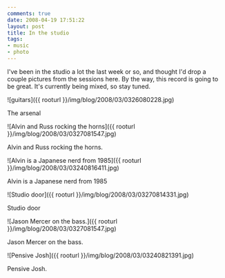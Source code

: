 ```yaml
---
comments: true
date: 2008-04-19 17:51:22
layout: post
title: In the studio
tags:
- music
- photo
---
```


I've been in the studio a lot the last week or so, and thought I'd drop a couple pictures from the sessions here.  By the way, this record is going to be great.  It's currently being mixed, so stay tuned.

![guitars]({{ rooturl }}/img/blog/2008/03/0326080228.jpg)
<!-- more -->
The arsenal


![Alvin and Russ rocking the horns]({{ rooturl }}/img/blog/2008/03/0327081547.jpg)

Alvin and Russ rocking the horns.

![Alvin is a Japanese nerd from 1985]({{ rooturl }}/img/blog/2008/03/03240816411.jpg)

Alvin is a Japanese nerd from 1985

![Studio door]({{ rooturl }}/img/blog/2008/03/03270814331.jpg)

Studio door

![Jason Mercer on the bass.]({{ rooturl }}/img/blog/2008/03/0327081547.jpg)

Jason Mercer on the bass.

![Pensive Josh]({{ rooturl }}/img/blog/2008/03/03240821391.jpg)

Pensive Josh.
